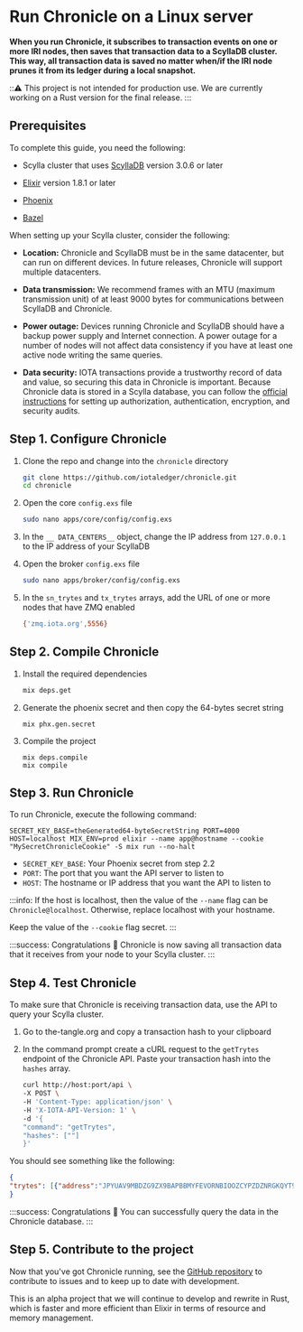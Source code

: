 # Run Chronicle on a Linux server

**When you run Chronicle, it subscribes to transaction events on one or more IRI nodes, then saves that transaction data to a ScyllaDB cluster. This way, all transaction data is saved no matter when/if the IRI node prunes it from its ledger during a local snapshot.**

:::warning:
This project is not intended for production use. We are currently working on a Rust version for the final release.
:::

## Prerequisites

To complete this guide, you need the following:

- Scylla cluster that uses [ScyllaDB](https://docs.scylladb.com/getting-started/) version 3.0.6 or later

- [Elixir](https://elixir-lang.org/install.html) version 1.8.1 or later 

- [Phoenix](https://hexdocs.pm/phoenix/installation.html)

- [Bazel](https://docs.bazel.build/versions/master/install.html)

When setting up your Scylla cluster, consider the following:

- **Location:** Chronicle and ScyllaDB must be in the same datacenter, but can run on different devices. In future releases, Chronicle will support multiple datacenters.

- **Data transmission:** We recommend frames with an MTU (maximum transmission unit) of at least 9000 bytes for communications between ScyllaDB and Chronicle.  

- **Power outage:** Devices running Chronicle and ScyllaDB should have a backup power supply and Internet connection. A power outage for a number of nodes will not affect data consistency if you have at least one active node writing the same queries.

- **Data security:** IOTA transactions provide a trustworthy record of data and value, so securing this data in Chronicle is important. Because Chronicle data is stored in a Scylla database, you can follow the [official instructions](https://docs.scylladb.com/operating-scylla/security/security_checklist/) for setting up authorization, authentication, encryption, and security audits.

## Step 1. Configure Chronicle

1. Clone the repo and change into the `chronicle` directory

    ```bash
    git clone https://github.com/iotaledger/chronicle.git
    cd chronicle
    ```

2. Open the core `config.exs` file

    ```bash
    sudo nano apps/core/config/config.exs
    ```

3. In the `__ DATA_CENTERS__` object, change the IP address from `127.0.0.1` to the IP address of your ScyllaDB

4. Open the broker `config.exs` file

    ```bash
    sudo nano apps/broker/config/config.exs
    ```

5. In the `sn_trytes` and `tx_trytes` arrays, add the URL of one or more nodes that have ZMQ enabled

    ```bash
    {'zmq.iota.org',5556}
    ```

## Step 2. Compile Chronicle

1. Install the required dependencies

    ```bash
    mix deps.get
    ```

2. Generate the phoenix secret and then copy the 64-bytes secret string

    ```
    mix phx.gen.secret
    ```

3. Compile the project

    ```
    mix deps.compile
    mix compile
    ```

## Step 3. Run Chronicle

To run Chronicle, execute the following command:

```
SECRET_KEY_BASE=theGenerated64-byteSecretString PORT=4000 HOST=localhost MIX_ENV=prod elixir --name app@hostname --cookie "MySecretChronicleCookie" -S mix run --no-halt
```

* `SECRET_KEY_BASE`: Your Phoenix secret from step 2.2
* `PORT`: The port that you want the API server to listen to
* `HOST`: The hostname or IP address that you want the API to listen to

:::info:
If the host is localhost, then the value of the `--name` flag can be `Chronicle@localhost`. Otherwise, replace localhost with your hostname.

Keep the value of the `--cookie` flag secret.
:::

:::success: Congratulations :tada:
Chronicle is now saving all transaction data that it receives from your node to your Scylla cluster.
:::

## Step 4. Test Chronicle

To make sure that Chronicle is receiving transaction data, use the API to query your Scylla cluster.

1. Go to the-tangle.org and copy a transaction hash to your clipboard

2. In the command prompt create a cURL request to the `getTrytes` endpoint of the Chronicle API. Paste your transaction hash into the `hashes` array.

    ```bash
    curl http://host:port/api \
    -X POST \
    -H 'Content-Type: application/json' \
    -H 'X-IOTA-API-Version: 1' \
    -d '{
    "command": "getTrytes",
    "hashes": [""]
    }'
    ```

You should see something like the following:

```json
{
"trytes": [{"address":"JPYUAV9MBDZG9ZX9BAPBBMYFEVORNBIOOZCYPZDZNRGKQYT9HFEXXXBG9TULULJIOWJWQMXSPLILOJGJG","attachmentTimestamp":1567166602904,"attachmentTimestampLowerBound":0,"attachmentTimestampUpperBound":12,"branchTransaction":"OLZDBGOWXCLNZPJZMFUVYPL9COCBSHPIJGIN9L9SNUMMYVZQNDVOCWOYYGJXKHEJGWANXWRBVELB99999","bundle":"VVCRIZWRJ9GOUJRXRBWDEULYKIBIZNKIWGCWZCWVBTVIBAHKVTWLGYQNIZ9JCZJKVEAXABBAUEIGNGWP9","currentIndex":0,"lastIndex":0,"nonce":"JVF9999999RMF99999999999999","obsoleteTag":"HUIWONTO9999999999999999999","signatureMessageFragment":"ODGAHDLDGDNCGDIDRCRCTCTCSCTCSCGADBZAABZACBCBXAABQAGAHDLDGDNCUCPCXC9DTCSCGADB9BBBABQAGAQCPCSCNCQCFDPCBDRCWCGADBVAUAVAZAQAGAQCPCSCNCHDFDIDBDZCGADBVAUAVAZAQAGAQCPCSCNCHDF...","timestamp":1567166602,"trunkTransaction":"BXZWFMSFBAYWJKJUAKWYTUCZRY9GMNETX9MLN9UKRR9ORGRRIENPERNWCLHBCE9XBMYHAMGFYRRL99999","value":0}]
}
```

:::success: Congratulations :tada:
You can successfully query the data in the Chronicle database.
:::

## Step 5. Contribute to the project

Now that you've got Chronicle running, see the [GitHub repository](https://github.com/iotaledger/chronicle) to contribute to issues and to keep up to date with development.

This is an alpha project that we will continue to develop and rewrite in Rust, which is faster and more efficient than Elixir in terms of resource and memory management.


